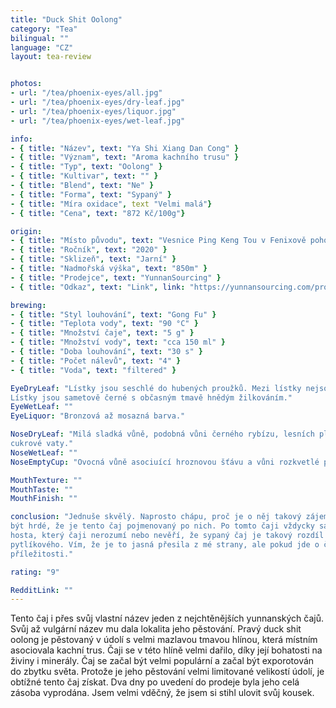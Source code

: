 ```yaml
---
title: "Duck Shit Oolong"
category: "Tea"
bilingual: ""
language: "CZ"
layout: tea-review


photos:
- url: "/tea/phoenix-eyes/all.jpg"
- url: "/tea/phoenix-eyes/dry-leaf.jpg"
- url: "/tea/phoenix-eyes/liquor.jpg"
- url: "/tea/phoenix-eyes/wet-leaf.jpg"

info:
- { title: "Název", text: "Ya Shi Xiang Dan Cong" }
- { title: "Význam", text: "Aroma kachního trusu" }
- { title: "Typ", text: "Oolong" }
- { title: "Kultivar", text: "" }
- { title: "Blend", text: "Ne" }
- { title: "Forma", text: "Sypaný" }
- { title: "Míra oxidace", text "Velmi malá"}
- { title: "Cena", text: "872 Kč/100g"}

origin:
- { title: "Místo původu", text: "Vesnice Ping Keng Tou v Fenixově pohoří za hranicí provincie Guangdong" }
- { title: "Ročník", text: "2020" }
- { title: "Sklizeň", text: "Jarní" }
- { title: "Nadmořská výška", text: "850m" }
- { title: "Prodejce", text: "YunnanSourcing" }
- { title: "Odkaz", text: "Link", link: "https://yunnansourcing.com/products/king-of-duck-shit-aroma-dan-cong-oolong-tea" }

brewing:
- { title: "Styl louhování", text: "Gong Fu" }
- { title: "Teplota vody", text: "90 °C" }
- { title: "Množství čaje", text: "5 g" }
- { title: "Množství vody", text: "cca 150 ml" }
- { title: "Doba louhování", text: "30 s" }
- { title: "Počet nálevů", text: "4" }
- { title: "Voda", text: "filtered" }

EyeDryLeaf: "Lístky jsou seschlé do hubených proužků. Mezi lístky nejsou žádné větvičky.
Lístky jsou sametově černé s občasným tmavě hnědým žilkováním."
EyeWetLeaf: ""
EyeLiquor: "Bronzová až mosazná barva."

NoseDryLeaf: "Milá sladká vůně, podobná vůni černého rybízu, lesních plodů, brusinek a 
cukrové vaty."
NoseWetLeaf: ""
NoseEmptyCup: "Ovocná vůně asociuící hroznovou šťávu a vůni rozkvetlé pivoňky."

MouthTexture: ""
MouthTaste: ""
MouthFinish: ""

conclusion: "Jednuše skvělý. Naprosto chápu, proč je o něj takový zájem. Kachny by měli
být hrdé, že je tento čaj pojmenovaný po nich. Po tomto čaji vždycky sánhu, když mám 
hosta, který čaji nerozumí nebo nevěří, že sypaný čaj je takový rozdíl od čaje 
pytlíkového. Vím, že je to jasná přesila z mé strany, ale pokud jde o čaj, využiji každé
příležitosti."

rating: "9"

RedditLink: ""
---
```


Tento čaj i přes svůj vlastní název jeden z nejchtěnějších yunnanských čajů. Svůj až 
vulgární název mu dala lokalita jeho pěstování. Pravý duck shit oolong je pěstovaný 
v údolí s velmi mazlavou tmavou hlínou, která místním asociovala kachní trus. Čaji se 
v této hlíně velmi dařilo, díky její bohatosti na živiny i minerály. Čaj se začal být 
velmi populární a začal být exporotován do zbytku světa. Protože je jeho pěstování 
velmi limitované velikostí údolí, je obtížné tento čaj získat. Dva dny po uvedení do 
prodeje byla jeho celá zásoba vyprodána. Jsem velmi vděčný, že jsem si stihl ulovit 
svůj kousek.
